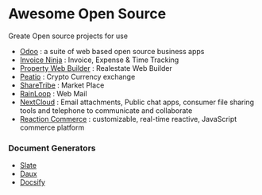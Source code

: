 # Awesome Open Source
Greate Open source projects for use
- [Odoo](https://github.com/odoo/odoo) : a suite of web based open source business apps
- [Invoice Ninja](https://github.com/invoiceninja/invoiceninja) : Invoice, Expense & Time Tracking
- [Property Web Builder](https://github.com/etewiah/property_web_builder) : Realestate Web Builder
- [Peatio](https://github.com/peatio/peatio) : Crypto Currency exchange
- [ShareTribe](https://github.com/sharetribe/sharetribe) : Market Place
- [RainLoop](http://www.rainloop.net/) : Web Mail
- [NextCloud](https://github.com/nextcloud) : Email attachments, Public chat apps, consumer file sharing tools and telephone to communicate and collaborate
- [Reaction Commerce](https://github.com/reactioncommerce/reaction) : customizable, real-time reactive, JavaScript commerce platform

### Document Generators
- [Slate](https://github.com/lord/slate)
- [Daux](https://daux.io/)
- [Docsify](https://docsify.js.org)
